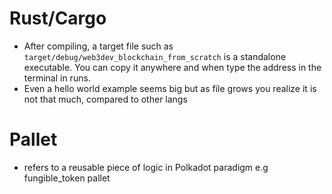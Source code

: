 # Rust/Cargo
- After compiling, a target file such as `target/debug/web3dev_blockchain_from_scratch` is a standalone executable.
You can copy it anywhere and when type the address in the terminal in runs.
- Even a hello world example seems big but as file grows you realize it is not that much, compared to other langs

# Pallet
- refers to a reusable piece of logic in Polkadot paradigm e.g fungible_token pallet